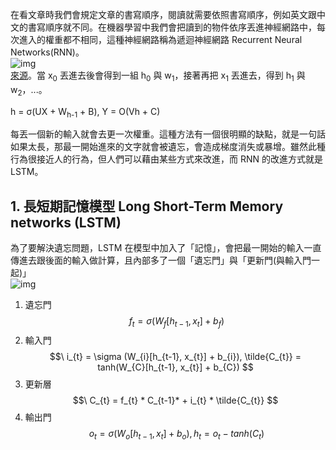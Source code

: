 在看文章時我們會規定文章的書寫順序，閱讀就需要依照書寫順序，例如英文跟中文的書寫順序就不同。在機器學習中我們會把讀到的物件依序丟進神經網路中，每次進入的權重都不相同，這種神經網路稱為遞迴神經網路 Recurrent Neural Networks(RNN)。\
![img](https://media.geeksforgeeks.org/wp-content/uploads/20231204130857/neuron-200.png)\
[來源](https://www.geeksforgeeks.org/introduction-to-recurrent-neural-network/)。當 x<sub>0</sub> 丟進去後會得到一組 h<sub>0</sub> 與 w<sub>1</sub>，接著再把 x<sub>1</sub> 丟進去，得到 h<sub>1</sub> 與 w<sub>2</sub>，...。

h = σ(UX + W<sub>h-1</sub> + B), Y = O(Vh + C) 

每丟一個新的輸入就會去更一次權重。這種方法有一個很明顯的缺點，就是一句話如果太長，那最一開始進來的文字就會被遺忘，會造成梯度消失或暴增。雖然此種行為很接近人的行為，但人們可以藉由某些方式來改進，而 RNN 的改進方式就是 LSTM。

## 1. 長短期記憶模型 Long Short-Term Memory networks (LSTM)
為了要解決遺忘問題，LSTM 在模型中加入了「記憶」，會把最一開始的輸入一直傳進去跟後面的輸入做計算，且內部多了一個「遺忘門」與「更新門(與輸入門一起)」\
![img](https://mlarchive.com/wp-content/uploads/2023/07/1_S0rXIeO_VoUVOyrYHckUWg.gif)
1. 遺忘門 $$\ f_{t} = \sigma (W_{f}[h_{t-1}, x_{t}] + b_{f}) $$
2. 輸入門 $$\ i_{t} = \sigma (W_{i}[h_{t-1}, x_{t}] + b_{i}), \tilde{C_{t}} = tanh(W_{C}[h_{t-1}, x_{t}] + b_{C}) $$
3. 更新層 $$\ C_{t} = f_{t} * C_{t-1}* + i_{t} * \tilde{C_{t}} $$
4. 輸出門 $$\ o_{t} = \sigma (W_{o}[h_{t-1}, x_{t}] + b_{o}), h_{t} = o_{t} - tanh(C_{t}) $$
